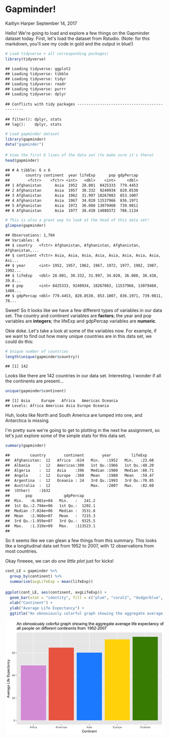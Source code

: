Gapminder!
================
Kaitlyn Harper
September 14, 2017

Hello! We're going to load and explore a few things on the Gapminder dataset today. First, let's load the dataset from Rstudio. (Note: for this markdown, you'll see my code in gold and the output in blue!)

<style>
div.color pre { background-color:lightskyblue; }
div.color pre.r { background-color:gold; }
</style>
``` r
# Load tidyverse + all corresponding packages!
library(tidyverse)
```

    ## Loading tidyverse: ggplot2
    ## Loading tidyverse: tibble
    ## Loading tidyverse: tidyr
    ## Loading tidyverse: readr
    ## Loading tidyverse: purrr
    ## Loading tidyverse: dplyr

    ## Conflicts with tidy packages ----------------------------------------------

    ## filter(): dplyr, stats
    ## lag():    dplyr, stats

``` r
# Load gapminder dataset
library(gapminder)
data("gapminder")

# View the first 6 lines of the data set (to make sure it's there)
head(gapminder)
```

    ## # A tibble: 6 x 6
    ##       country continent  year lifeExp      pop gdpPercap
    ##        <fctr>    <fctr> <int>   <dbl>    <int>     <dbl>
    ## 1 Afghanistan      Asia  1952  28.801  8425333  779.4453
    ## 2 Afghanistan      Asia  1957  30.332  9240934  820.8530
    ## 3 Afghanistan      Asia  1962  31.997 10267083  853.1007
    ## 4 Afghanistan      Asia  1967  34.020 11537966  836.1971
    ## 5 Afghanistan      Asia  1972  36.088 13079460  739.9811
    ## 6 Afghanistan      Asia  1977  38.438 14880372  786.1134

``` r
# This is also a great way to look at the head of this data set! 
glimpse(gapminder)
```

    ## Observations: 1,704
    ## Variables: 6
    ## $ country   <fctr> Afghanistan, Afghanistan, Afghanistan, Afghanistan,...
    ## $ continent <fctr> Asia, Asia, Asia, Asia, Asia, Asia, Asia, Asia, Asi...
    ## $ year      <int> 1952, 1957, 1962, 1967, 1972, 1977, 1982, 1987, 1992...
    ## $ lifeExp   <dbl> 28.801, 30.332, 31.997, 34.020, 36.088, 38.438, 39.8...
    ## $ pop       <int> 8425333, 9240934, 10267083, 11537966, 13079460, 1488...
    ## $ gdpPercap <dbl> 779.4453, 820.8530, 853.1007, 836.1971, 739.9811, 78...

Sweet! So it looks like we have a few different types of variables in our data set. The country and continent variables are **factors**; the year and pop variables are **integers**; the lifeExp and gdpPercap variables are **numeric**.

Okie doke. Let's take a look at some of the variables now. For example, if we want to find out how many unique countries are in this data set, we could do this:
``` r
# Unique number of countries
length(unique(gapminder$country))
```

    ## [1] 142

Looks like there are 142 countries in our data set. Interesting. I wonder if all the continents are present...
``` r
unique(gapminder$continent)
```

    ## [1] Asia     Europe   Africa   Americas Oceania 
    ## Levels: Africa Americas Asia Europe Oceania

Huh, looks like North and South America are lumped into one, and Antarctica is missing.

I'm pretty sure we're going to get to plotting in the next hw assignment, so let's just explore some of the simple stats for this data set.
``` r
summary(gapminder)
```

    ##         country        continent        year         lifeExp     
    ##  Afghanistan:  12   Africa  :624   Min.   :1952   Min.   :23.60  
    ##  Albania    :  12   Americas:300   1st Qu.:1966   1st Qu.:48.20  
    ##  Algeria    :  12   Asia    :396   Median :1980   Median :60.71  
    ##  Angola     :  12   Europe  :360   Mean   :1980   Mean   :59.47  
    ##  Argentina  :  12   Oceania : 24   3rd Qu.:1993   3rd Qu.:70.85  
    ##  Australia  :  12                  Max.   :2007   Max.   :82.60  
    ##  (Other)    :1632                                                
    ##       pop              gdpPercap       
    ##  Min.   :6.001e+04   Min.   :   241.2  
    ##  1st Qu.:2.794e+06   1st Qu.:  1202.1  
    ##  Median :7.024e+06   Median :  3531.8  
    ##  Mean   :2.960e+07   Mean   :  7215.3  
    ##  3rd Qu.:1.959e+07   3rd Qu.:  9325.5  
    ##  Max.   :1.319e+09   Max.   :113523.1  
    ## 

So it seems like we can glean a few things from this summary. This looks like a longitudinal data set from 1952 to 2007, with 12 observations from most countries.

Okay fineeee, we can do *one little plot* just for kicks!
``` r
cont_LE = gapminder %>% 
  group_by(continent) %>% 
  summarise(avgLifeExp = mean(lifeExp))
  
ggplot(cont_LE, aes(continent, avgLifeExp)) + 
  geom_bar(stat = "identity", fill = c("plum", "coral2", "dodgerblue", "gold", "chartreuse4")) +
  xlab("Continent") +
  ylab("Average Life Expectancy") + 
  ggtitle("An obnoxiously colorful graph showing the aggregate average life expectancy of \nall people on different continents from 1952-2007")
```

![](hw01_gapminder_files/figure-markdown_github-ascii_identifiers/plot1-1.png)
